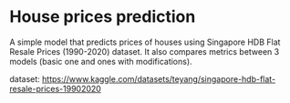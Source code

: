 # House prices prediction
A simple model that predicts prices of houses using Singapore HDB Flat Resale Prices (1990-2020) dataset. It also compares metrics between 3 models (basic one and ones with modifications).

dataset: https://www.kaggle.com/datasets/teyang/singapore-hdb-flat-resale-prices-19902020
